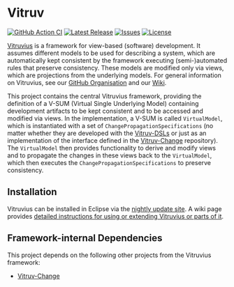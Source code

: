 # Vitruv
[![GitHub Action CI](https://github.com/vitruv-tools/Vitruv/actions/workflows/ci.yml/badge.svg)](https://github.com/vitruv-tools/Vitruv/actions/workflows/ci.yml)
[![Latest Release](https://img.shields.io/github/release/vitruv-tools/Vitruv.svg)](https://github.com/vitruv-tools/Vitruv/releases/latest)
[![Issues](https://img.shields.io/github/issues/vitruv-tools/Vitruv.svg)](https://github.com/vitruv-tools/Vitruv/issues)
[![License](https://img.shields.io/github/license/vitruv-tools/Vitruv.svg)](https://raw.githubusercontent.com/vitruv-tools/Vitruv/main/LICENSE)

[Vitruvius](https://vitruv.tools) is a framework for view-based (software) development.
It assumes different models to be used for describing a system, which are automatically kept consistent by the framework executing (semi-)automated rules that preserve consistency.
These models are modified only via views, which are projections from the underlying models.
For general information on Vitruvius, see our [GitHub Organisation](https://github.com/vitruv-tools) and our [Wiki](https://github.com/vitruv-tools/.github/wiki).

This project contains the central Vitruvius framework, providing the definition of a V-SUM (Virtual Single Underlying Model) containing development artifacts to be kept consistent and to be accessed and modified via views.
In the implementation, a V-SUM is called `VirtualModel`, which is instantiated with a set of `ChangePropagationSpecifications` (no matter whether they are developed with the [Vitruv-DSLs](https://github.com/vitruv-tools/Vitruv-DSLs) or just as an implementation of the interface defined in the [Vitruv-Change](https://github.com/vitruv-tools/Vitruv-Change) repository).
The `VirtualModel` then provides functionality to derive and modify views and to propagate the changes in these views back to the `VirtualModel`, which then executes the `ChangePropagationSpecifications` to preserve consistency.

## Installation

Vitruvius can be installed in Eclipse via the [nightly update site](https://vitruv.tools/updatesite/nightly). A wiki page provides [detailed instructions for using or extending Vitruvius or parts of it](https://github.com/vitruv-tools/.github/wiki/Getting-Started).

## Framework-internal Dependencies

This project depends on the following other projects from the Vitruvius framework:
- [Vitruv-Change](https://github.com/vitruv-tools/Vitruv-Change)

